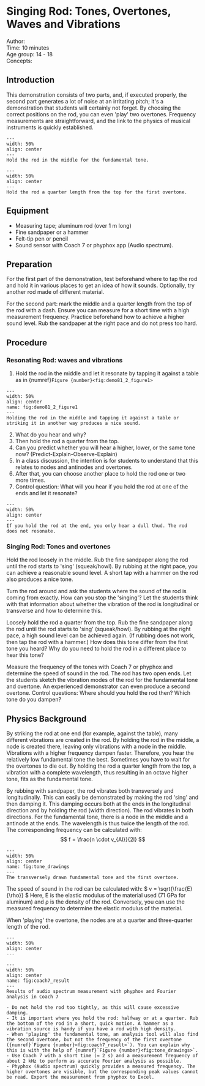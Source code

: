 

# Singing Rod: Tones, Overtones, Waves and Vibrations 


Author:     \
Time:	 10 minutes\
Age group:	14 - 18\
Concepts:	

## Introduction
This demonstration consists of two parts, and, if executed properly, the second part generates a lot of noise at an irritating pitch; it's a demonstration that students will certainly not forget. By choosing the correct positions on the rod, you can even 'play' two overtones. Frequency measurements are straightforward, and the link to the physics of musical instruments is quickly established.

```{figure} demo81_1_figure1.jpg
---
width: 50%
align: center 
---
Hold the rod in the middle for the fundamental tone.
```


```{figure} demo81_1_figure2.png
---
width: 50%
align: center 
---
Hold the rod a quarter length from the top for the first overtone.
```

## Equipment
- Measuring tape; aluminum rod (over 1 m long)
- Fine sandpaper or a hammer
- Felt-tip pen or pencil
- Sound sensor with Coach 7 or phyphox app (Audio spectrum).

## Preparation
For the first part of the demonstration, test beforehand where to tap the rod and hold it in various places to get an idea of how it sounds. Optionally, try another rod made of different material.

For the second part: mark the middle and a quarter length from the top of the rod with a dash. Ensure you can measure for a short time with a high measurement frequency. Practice beforehand how to achieve a higher sound level. Rub the sandpaper at the right pace and do not press too hard.

## Procedure
### Resonating Rod: waves and vibrations
1. Hold the rod in the middle and let it resonate by tapping it against a table as in {numref}`Figure {number}<fig:demo81_2_figure1>`

```{figure} demo81_2_figure1.JPG
---
width: 50%
align: center 
name: fig:demo81_2_figure1
---
Holding the rod in the middle and tapping it against a table or striking it in another way produces a nice sound.
```


2. What do you hear and why?
3. Then hold the rod a quarter from the top.
4. Can you predict whether you will hear a higher, lower, or the same tone now? (Predict-Explain-Observe-Explain)
5. In a class discussion, the intention is for students to understand that this relates to nodes and antinodes and overtones.
6. After that, you can choose another place to hold the rod one or two more times.
7. Control question: What will you hear if you hold the rod at one of the ends and let it resonate? 
```{figure} demo81_2_figure2.JPG
---
width: 50%
align: center 
---
If you hold the rod at the end, you only hear a dull thud. The rod does not resonate.
```

### Singing Rod: Tones and overtones
Hold the rod loosely in the middle. Rub the fine sandpaper along the rod until the rod starts to 'sing' (squeak/howl). By rubbing at the right pace, you can achieve a reasonable sound level. A short tap with a hammer on the rod also produces a nice tone.

Turn the rod around and ask the students where the sound of the rod is coming from exactly.
How can you stop the 'singing'? Let the students think with that information about whether the vibration of the rod is longitudinal or transverse and how to determine this.

Loosely hold the rod a quarter from the top. Rub the fine sandpaper along the rod until the rod starts to 'sing' (squeak/howl). By rubbing at the right pace, a high sound level can be achieved again. (If rubbing does not work, then tap the rod with a hammer.)
How does this tone differ from the first tone you heard?
Why do you need to hold the rod in a different place to hear this tone?

Measure the frequency of the tones with Coach 7 or phyphox and determine the speed of sound in the rod. The rod has two open ends.
Let the students sketch the vibration modes of the rod for the fundamental tone and overtone.
An experienced demonstrator can even produce a second overtone. Control questions: Where should you hold the rod then? Which tone do you dampen?

## Physics Background
By striking the rod at one end (for example, against the table), many different vibrations are created in the rod. By holding the rod in the middle, a node is created there, leaving only vibrations with a node in the middle. Vibrations with a higher frequency dampen faster. Therefore, you hear the relatively low fundamental tone the best. Sometimes you have to wait for the overtones to die out.
By holding the rod a quarter length from the top, a vibration with a complete wavelength, thus resulting in an octave higher tone, fits as the fundamental tone.

By rubbing with sandpaper, the rod vibrates both transversely and longitudinally. This can easily be demonstrated by making the rod 'sing' and then damping it. This damping occurs both at the ends in the longitudinal direction and by holding the rod (width direction). The rod vibrates in both directions.
For the fundamental tone, there is a node in the middle and a antinode at the ends. The wavelength is thus twice the length of the rod. The corresponding frequency can be calculated with:
$$
f = \frac{n \cdot v_{Al}}{2l}
$$

```{figure} demo81_1_figure3.JPG
---
width: 50%
align: center 
name: fig:tone_drawings
---
The transversely drawn fundamental tone and the first overtone.
```

The speed of sound in the rod can be calculated with: $ v = \sqrt{\frac{E}{\rho}} $
Here, E is the elastic modulus of the material used (71 GPa for aluminum) and ρ is the density of the rod. Conversely, you can use the measured frequency to determine the elastic modulus of the material.

When 'playing' the overtone, the nodes are at a quarter and three-quarter length of the rod.

```{figure} demo81_1_figure4a.jpg
---
width: 50%
align: center 
---
```

```{figure} demo81_1_figure4b.png
---
width: 50%
align: center 
name: fig:coach7_result
---
Results of audio spectrum measurement with phyphox and Fourier analysis in Coach 7 
```


```{tip}
- Do not hold the rod too tightly, as this will cause excessive damping.
- It is important where you hold the rod: halfway or at a quarter. Rub the bottom of the rod in a short, quick motion. A hammer as a vibration source is handy if you have a rod with high density. 
- When 'playing' the fundamental tone, an analysis tool will also find the second overtone, but not the frequency of the first overtone ({numref}`Figure {number}<fig:coach7_result>`). You can explain why this is with the help of {numref}`Figure {number}<fig:tone_drawings>`.
- Use Coach 7 with a short time (≈ 2 s) and a measurement frequency of about 2 kHz to perform as accurate Fourier analysis as possible.
- Phyphox (Audio spectrum) quickly provides a measured frequency. The higher overtones are visible, but the corresponding peak values cannot be read. Export the measurement from phyphox to Excel.

